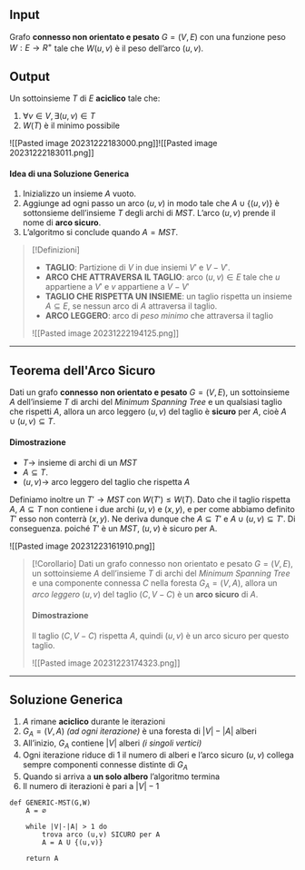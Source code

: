 ## Input
Grafo **connesso non orientato e pesato** $G = (V, E)$ con una funzione peso $W : E \rightarrow R^+$ tale che $W(u,v)$ è il peso dell’arco $(u,v)$.
## Output
Un sottoinsieme $T$ di $E$ **aciclico** tale che:

1. $∀ v ∈ V, ∃ (u,v) ∈ T$
2. $W(T)$ è il minimo possibile

![[Pasted image 20231222183000.png]]![[Pasted image 20231222183011.png]]

#### Idea di una Soluzione Generica
1. Inizializzo un insieme $A$ vuoto.
2. Aggiunge ad ogni passo un arco $(u,v)$ in modo tale che $A ∪ \{(u,v)\}$ è sottonsieme dell’insieme $T$ degli archi di $MST$. L’arco $(u, v)$ prende il nome di **arco sicuro**.
3. L’algoritmo si conclude quando $A = MST$.

>[!Definizioni]
>- **TAGLIO**: Partizione di $V$ in due insiemi $V'$ e $V-V'$.
>- **ARCO CHE ATTRAVERSA IL TAGLIO**: arco $(u,v) ∈ E$ tale che $u$ appartiene a $V'$ e $v$ appartiene a $V-V'$
>- **TAGLIO CHE RISPETTA UN INSIEME**: un taglio rispetta un insieme $A ⊆ E$, se nessun arco di $A$ attraversa il taglio.
>- **ARCO LEGGERO**: arco di *peso minimo* che attraversa il taglio
>
>![[Pasted image 20231222194125.png]]

---
## Teorema dell'Arco Sicuro
Dati un grafo **connesso** **non orientato e pesato** $G = (V, E)$, un sottoinsieme $A$ dell’insieme $T$ di archi del *Minimum Spanning Tree* e un qualsiasi taglio che rispetti $A$, allora un arco leggero $(u, v)$ del taglio è **sicuro** per $A$, cioè $A ∪ {(u, v)} ⊆ T$.
#### Dimostrazione
- $T \rightarrow$ insieme di archi di un $MST$
- $A ⊆ T$.
- $(u, v) \rightarrow$ arco leggero del taglio che rispetta $A$

Definiamo inoltre un $T'\rightarrow MST$ con $W(T') ≤ W(T)$. Dato che il taglio rispetta $A$, $A ⊆ T$ non contiene i due archi $(u, v)$ e $(x, y)$, e per come abbiamo definito $T'$ esso non conterrà $(x, y)$. 
Ne deriva dunque che $A ⊆ T'$ e $A∪{(u, v)} ⊆ T'$. Di conseguenza. poiché $T'$ è un $MST$, $(u, v)$ è sicuro per A.

![[Pasted image 20231223161910.png]]

>[!Corollario]
>Dati un grafo connesso non orientato e pesato $G = (V, E)$, un sottoinsieme $A$ dell’insieme $T$ di archi del *Minimum Spanning Tree* e una componente connessa $C$ nella foresta $G_A = (V, A)$, allora un *arco leggero* $(u, v)$ del taglio $(C, V − C)$ è un **arco sicuro** di $A$.
>
>#### Dimostrazione
>Il taglio $(C, V- C)$ rispetta $A$, quindi $(u, v)$ è un arco sicuro per questo taglio.
>
>![[Pasted image 20231223174323.png]]

---
## Soluzione Generica

1. $A$ rimane **aciclico** durante le iterazioni 
2. $G_A = (V,A)$ *(ad ogni iterazione)* è una foresta di $|V|-|A|$ alberi 
3. All’inizio, $G_A$ contiene $|V|$ alberi *(i singoli vertici)*
4. Ogni iterazione riduce di 1 il numero di alberi e l’arco sicuro $(u,v)$ collega sempre componenti connesse distinte di $G_A$ 
5. Quando si arriva a **un solo albero** l’algoritmo termina
6. Il numero di iterazioni è pari a $|V|-1$

``` Pseudocodice TI:"GENERIC-MST" "FOLD"
def GENERIC-MST(G,W) 
	A = ∅
	
	while |V|-|A| > 1 do
		trova arco (u,v) SICURO per A
		A = A U {(u,v)}
		
	return A
```
